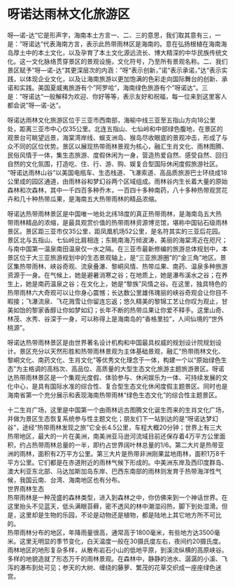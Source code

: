 # 呀诺达雨林文化旅游区  
呀—诺-达“它是形声字，海南本土方言一、二、三的意思，我们取其意有三，一是：”呀诺达“代表海南方言，表示此热带雨林区是海南的。意在弘扬根植在海南海岛厚土中的本土文化，以及孕育了本土文化源远流长、博大精深的中华民族传统文化。这一文化脉络贯穿景区的景观设施，文化符号，乃至所有景观名称。二、我们景区赋予”呀—诺-达“其更深层次的内涵：”呀“表示创新，”诺“表示承诺，”达“表示实践，以体现企业文化，以及让海南旅游以更加饱满的色彩走向国际舞台的创新、承诺和实践。美国夏威夷旅游有个”阿罗哈“，海南绿色旅游有个”呀诺达“。三是：”呀诺达“一般解释为欢迎、你好等等，表示友好和祝福，每一位来到这里客人都会说”呀—诺-达“。  

呀诺达雨林文化旅游区位于三亚市西南部，海榆中线三亚至五指山方向18公里处，距离三亚市中心仅35公里。北连五指山、七仙岭和中部绿色腹地，在景区的观景台可眺望远景，海棠湾岸线、蜈支洲岛、猴岛尽收眼底的景观冲击，形成了与众不同的区位优势。景区以展现热带雨林景观为核心，融汇生肖文化、雨林图腾、民俗风情于一体，集生态旅游、度假休闲为一身，营造热爱自然、感受自然、回归自然的文化氛围，打造吃、住、行、游、购、娱复合型国际休闲度假旅游社区。  
“呀诺达雨林山谷”以美国电瓶车、生态栈道、飞瀑索道、高品质旅游巴士环绕成18公里成的园区通道，由雨林谷和梦幻谷两个区域组成。雨林谷内生长着大量的原始森林和次森林，其中一千四百多种乔木，一百四十多种南药，八十多种热带观赏花卉和几十种热带瓜果，是海南五大热带雨林的精品浓缩。  

呀诺达热带雨林景区是中国唯一地处北纬18度的真正热带雨林，是海南岛五大热带雨林精品的浓缩，是最具观赏价值的热带雨林资源博览馆，堪称中国钻石级雨林景区。景区距三亚市仅35公里，距凤凰机场52公里，是名符其实的三亚后花园。景区北与五指山、七仙岭比肩相连；东眺南海万倾波涛，美丽的海棠湾近在咫尺；与南中国第一温泉南田温泉仅一水之隔。在三亚市最新修编的旅游总体规划中，本景区位于大三亚旅游规划中的生态景观轴上，是“三亚旅游圈”的“金三角”地区。景区集热带雨林、峡谷奇观、流泉叠瀑、黎峒风情、热带瓜果、南药、温泉多种旅游资源于一身。在气候上，她是避暑消寒之谷；在地质上，她是瀑布溪水之谷；在养生上，她是南药温泉之谷；在文化上，她是“黎族”风情之谷。在这里，独具特色的热带雨林六大奇观可以让你身心震憾；长达数公里雄伟瑰丽的峡谷奇观会让你目不暇接；飞瀑流泉、飞花溅雪让你留连忘返；悠久精美的黎锦工艺让你叹为观止，甘美如饴的黎家香醇让你如梦如幻；长年不断的热带瓜果让你爱不释手。这里山奇、林茂、水秀、谷深于一身，可以称得上是海南岛的“香格里拉”，人间仙境的“世外桃源”。  

呀诺达热带雨林景区是由世界著名设计机构和中国最具权威的规划设计院规划设计。景区充分以天然形胜和热带雨林景观为主体基础景观，融汇“热带雨林文化、黎峒文化、南药文化、生肖文化”等优秀文化理念于一体，构建一个以“原始绿色生态”为主格调的高档次、高品位、高质量的大型生态文化旅游主题旅游景区。呀诺达热带雨林景区是一个集观光度假、体验参与、休闲娱乐为一体、可持续发展的文化中心，是具有国际水准的综合性、复合型生态文化休闲度假主题景区。同时也是海南省第一个充分展示和表现海南热带雨林“绿色生态文化”的综合性主题景区。  

十二生肖广场，这里是中国第一个由雨林远古图腾文化诞生而来的生肖文化广场，并做为景区生态恢复系统参与性主题文化；朋友们下一站到达的是“呀诺达梦幻谷”，途经“热带雨林发现之旅”它全长4.5公里，车程大概20分钟；世界上有三大热带地区，最大的一片在美洲，南美洲亚马逊河流域目前还保存着4万平方公里面积，约占热带雨林总量的一半，即约占世界阔叶林总量的1/6。第二大片是热带亚洲的雨林，面积有2万平方公里。第三大片是热带非洲刚果盆地雨林，面积1万8千平方公里。它们都是在赤道附近的雨林气候下形成的。中美洲东岸及西印度群岛、澳大利亚东北部、马达加斯加岛东岸、巴西东南部的雨林则发育于热带海洋性气候，我国云南、台湾、海南地区也有分布。  
世界雨林生态  
热带雨林是一种茂盛的森林类型，进入到森林之中，你仿佛来到一个神话世界。在这里抬头不见蓝天，低头满眼苔藓，密不透风的林中潮湿闷热，脚下到处湿滑。但是，这里却是生物的乐园，不论是动物还是植物，都是陆地上其它地方所不可比的。  
热带雨林分布的地区，年降雨量很高，通常高于1800毫米，有些地方达3500毫米。这里无明显的季节变化，白天温度一般在30摄氏度左右，夜间约20摄氏度。  
雨林地区的地形复杂多样，从散布岩石小山的低地平原，到溪流纵横的高原峡谷。多样的地貌造就了形态万千的雨林景观。在森林中，静静的池水、潺潺的小溪、飞泻的瀑布到处可见；参天的大树、缠绕的藤萝、繁茂的花草交织成一座座绿色迷宫。  


